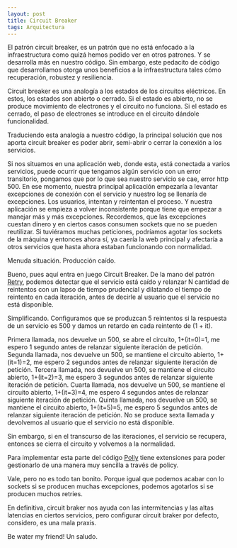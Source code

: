 ```yaml
---
layout: post
title: Circuit Breaker
tags: Arquitectura
---
```


El patrón circuit breaker, es un patrón que no está enfocado a la infraestructura como quizá hemos podido ver en otros patrones. Y se desarrolla más en nuestro código. Sin embargo, este pedacito de código que desarrollamos otorga unos beneficios a la infraestructura tales cómo recuperación, robustez y resiliencia.

Circuit breaker es una analogía a los estados de los circuitos eléctricos. En estos, los estados son abierto o cerrado. Si el estado es abierto, no se produce movimiento de electrones y el circuito no funciona. Si el estado es cerrado, el paso de electrones se introduce en el circuito dándole funcionalidad.

Traduciendo esta analogía a nuestro código, la principal solución que nos aporta circuit breaker es poder abrir, semi-abrir o cerrar la conexión a los servicios.

Si nos situamos en una aplicación web, donde esta, está conectada a varios servicios, puede ocurrir que tengamos algún servicio con un error transitorio, pongamos que por lo que sea nuestro servicio se cae, error http 500. En ese momento, nuestra principal aplicación empezaría a levantar excepciones de conexión con el servicio y nuestro log se llenaría de excepciones. Los usuarios, intentan y reintentan el proceso. Y nuestra aplicación se empieza a volver inconsistente porque tiene que empezar a manejar más y más excepciones. Recordemos, que las excepciones cuestan dinero y en ciertos casos consumen sockets que no se pueden reutilizar. Si tuviéramos muchas peticiones, podríamos agotar los sockets de la máquina y entonces ahora sí, ya caería la web principal y afectaría a otros servicios que hasta ahora estaban funcionando con normalidad.

Menuda situación. Producción caído.

Bueno, pues aquí entra en juego Circuit Breaker. De la mano del patrón [Retry](patron-retry "Patrón Retry"), podemos detectar que el servicio está caído y relanzar N cantidad de reintentos con un lapso de tiempo prudencial y dilatando el tiempo de reintento en cada iteración, antes de decirle al usuario que el servicio no está disponible.

Simplificando. Configuramos que se produzcan 5 reintentos si la respuesta de un servicio es 500 y damos un retardo en cada reintento de (1 + it). 

Primera llamada, nos devuelve un 500, se abre el circuito, 1+(it=0)=1, me espero 1 segundo antes de relanzar siguiente iteración de petición. 
Segunda llamada, nos devuelve un 500, se mantiene el circuito abierto, 1+(it=1)=2, me espero 2 segundos antes de relanzar siguiente iteración de petición. 
Tercera llamada, nos devuelve un 500, se mantiene el circuito abierto, 1+(it=2)=3, me espero 3 segundos antes de relanzar siguiente iteración de petición. 
Cuarta llamada, nos devuelve un 500, se mantiene el circuito abierto, 1+(it=3)=4, me espero 4 segundos antes de relanzar siguiente iteración de petición. 
Quinta llamada, nos devuelve un 500, se mantiene el circuito abierto, 1+(it=5)=5, me espero 5 segundos antes de relanzar siguiente iteración de petición. 
No se produce sexta llamada y devolvemos al usuario que el servicio no está disponible.

Sin embargo, si en el transcurso de las iteraciones, el servicio se recupera, entonces se cierra el circuito y volvemos a la normalidad.

Para implementar esta parte del código [Polly](https://github.com/App-vNext/Polly "Polly") tiene extensiones para poder gestionarlo de una manera muy sencilla a través de policy.

Vale, pero no es todo tan bonito. Porque igual que podemos acabar con lo sockets si se producen muchas excepciones, podemos agotarlos si se producen muchos retries.

En definitiva, circuit braker nos ayuda con las intermitencias y las altas latencias en ciertos servicios, pero configurar circuit braker por defecto, considero, es una mala praxis.

Be water my friend! Un saludo.

